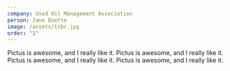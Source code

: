 ```yaml
---
company: Used Oil Management Association
person: Jane Doette
image: /assets/tsbc.jpg
order: "1"
---
```

Pictus is awesome, and I really like it. Pictus is awesome, and I really like it. Pictus is awesome, and I really like it. Pictus is awesome, and I really like it. 